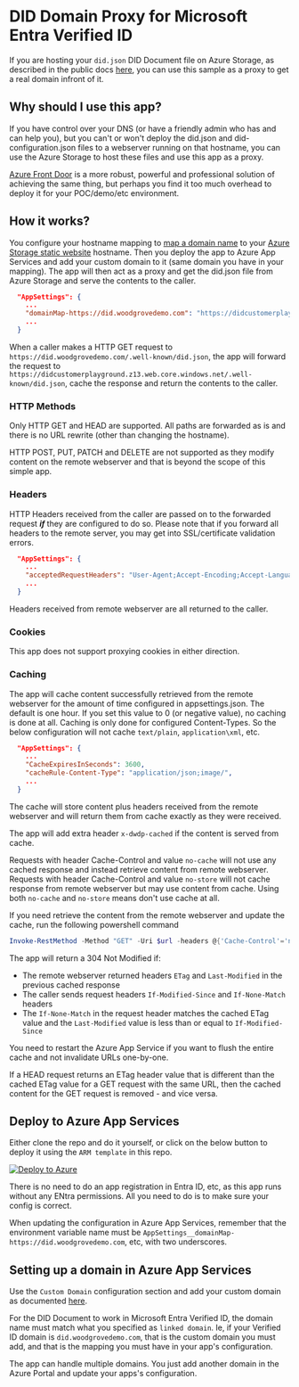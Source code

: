 # DID Domain Proxy for Microsoft Entra Verified ID

If you are hosting your `did.json` DID Document file on Azure Storage, as described in the public docs [here](https://learn.microsoft.com/en-us/entra/verified-id/how-to-dnsbind#linked-domain-made-easy-for-developers), you can use this sample as a proxy to get a real domain infront of it.

## Why should I use this app?

If you have control over your DNS (or have a friendly admin who has and can help you), but you can't or won't deploy the did.json and did-configuration.json files to a webserver 
running on that hostname, you can use the Azure Storage to host these files and use this app as a proxy.

[Azure Front Door](https://learn.microsoft.com/en-us/azure/storage/blobs/storage-custom-domain-name?tabs=azure-portal#map-a-custom-domain-with-https-enabled) is a more robust, powerful and professional solution of achieving the same thing, but perhaps you find it too much overhead to deploy it for your POC/demo/etc environment.

## How it works?

You configure your hostname mapping to [map a domain name](https://learn.microsoft.com/en-us/azure/app-service/app-service-web-tutorial-custom-domain) to your [Azure Storage static website](https://learn.microsoft.com/en-us/azure/storage/blobs/storage-blob-static-website) hostname. Then you deploy the app to Azure App Services and add your custom domain to it (same domain you have in your mapping).
The app will then act as a proxy and get the did.json file from Azure Storage and serve the contents to the caller.

```JSON
  "AppSettings": {
    ...
    "domainMap-https://did.woodgrovedemo.com": "https://didcustomerplayground.z13.web.core.windows.net",
    ...
  }

``` 

When a caller makes a HTTP GET request to `https://did.woodgrovedemo.com/.well-known/did.json`, the app will forward the request to `https://didcustomerplayground.z13.web.core.windows.net/.well-known/did.json`, 
cache the response and return the contents to the caller.

### HTTP Methods

Only HTTP GET and HEAD are supported. All paths are forwarded as is and there is no URL rewrite (other than changing the hostname).

HTTP POST, PUT, PATCH and DELETE are not supported as they modify content on the remote webserver 
and that is beyond the scope of this simple app.

### Headers

HTTP Headers received from the caller are passed on to the forwarded request ***if*** they are configured to do so. 
Please note that if you forward all headers to the remote server, you may get into SSL/certificate validation errors.

```JSON
  "AppSettings": {
    ...
    "acceptedRequestHeaders": "User-Agent;Accept-Encoding;Accept-Language"
    ...
  }

```

Headers received from remote webserver are all returned to the caller.

### Cookies

This app does not support proxying cookies in either direction.

### Caching

The app will cache content successfully retrieved from the remote webserver for the amount of time configured in appsettings.json. The default is one hour.
If you set this value to 0 (or negative value), no caching is done at all.
Caching is only done for configured Content-Types. So the below configuration will not cache `text/plain`, `application\xml`, etc.

```JSON
  "AppSettings": {
    ...
    "CacheExpiresInSeconds": 3600,
    "cacheRule-Content-Type": "application/json;image/",
    ...
  }

```

The cache will store content plus headers received from the remote webserver and will return them from cache exactly as they were received.

The app will add extra header `x-dwdp-cached` if the content is served from cache.

Requests with header Cache-Control and value `no-cache` will not use any cached response and instead retrieve content from remote webserver. 
Requests with header Cache-Control and value `no-store` will not cache response from remote webserver but may use content from cache. 
Using both `no-cache` and `no-store` means don't use cache at all.

If you need retrieve the content from the remote webserver and update the cache, run the following powershell command

```Powershell
Invoke-RestMethod -Method "GET" -Uri $url -headers @{'Cache-Control'='no-cache'}
```

The app will return a 304 Not Modified if:

- The remote webserver returned headers `ETag` and `Last-Modified` in the previous cached response
- The caller sends request headers `If-Modified-Since` and `If-None-Match` headers
- The `If-None-Match` in the request header matches the cached ETag value and the `Last-Modified` value is less than or equal to `If-Modified-Since`

You need to restart the Azure App Service if you want to flush the entire cache and not invalidate URLs one-by-one. 

If a HEAD request returns an ETag header value that is different than the cached ETag value for a GET request with the same URL, 
then the cached content for the GET request is removed - and vice versa.

## Deploy to Azure App Services

Either clone the repo and do it yourself, or click on the below button to deploy it using the `ARM template` in this repo.

[![Deploy to Azure](https://aka.ms/deploytoazurebutton)](https://portal.azure.com/#create/Microsoft.Template/uri/https%3A%2F%2Fraw.githubusercontent.com%2Fcljung%2Fdid-samples%2Fmain%2FDidWebDomainProxy%2FARMTemplate%2Ftemplate.json)

There is no need to do an app registration in Entra ID, etc, as this app runs without any ENtra permissions. 
All you need to do is to make sure your config is correct.

When updating the configuration in Azure App Services, remember that the environment variable name must be `AppSettings__domainMap-https://did.woodgrovedemo.com`, etc, with two underscores.

## Setting up a domain in Azure App Services

Use the `Custom Domain` configuration section and add your custom domain as documented [here](https://learn.microsoft.com/en-us/azure/app-service/app-service-web-tutorial-custom-domain).

For the DID Document to work in Microsoft Entra Verified ID, the domain name must match what you specified as `linked domain`. 
Ie, if your Verified ID domain is `did.woodgrovedemo.com`, that is the custom domain you must add, and that is the mapping you must have in your app's configuration.

The app can handle multiple domains. You just add another domain in the Azure Portal and update your apps's configuration.

